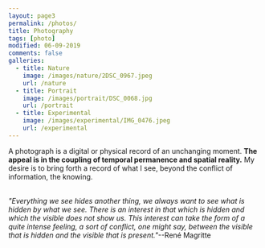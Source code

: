 ```yaml
---
layout: page3
permalink: /photos/
title: Photography
tags: [photo]
modified: 06-09-2019
comments: false
galleries:
  - title: Nature
    image: /images/nature/2DSC_0967.jpeg
    url: /nature
  - title: Portrait
    image: /images/portrait/DSC_0068.jpg
    url: /portrait
  - title: Experimental
    image: /images/experimental/IMG_0476.jpeg
    url: /experimental
---
```


A photograph is a digital or physical record of an unchanging moment. **The appeal is in the coupling of temporal permanence and spatial reality.** My desire is to bring forth a record of what I see, beyond the conflict of information, the knowing.
<br/>
<br/>


_"Everything we see hides another thing, we always want to see what is hidden by what we see. There is an interest in that which is hidden and which the visible does not show us. This interest can take the form of a quite intense feeling, a sort of conflict, one might say, between the visible that is hidden and the visible that is present."_--René Magritte
